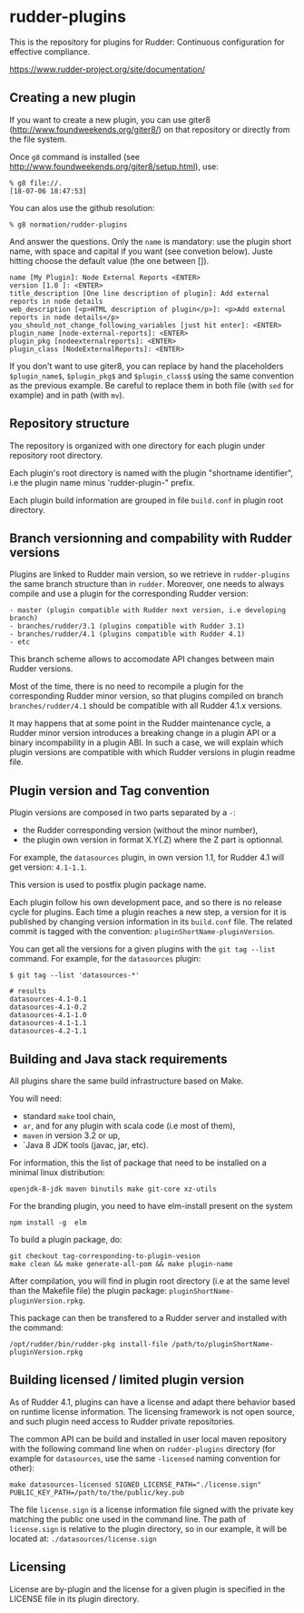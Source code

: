 # rudder-plugins

This is the repository for plugins for Rudder: Continuous configuration for effective compliance.

https://www.rudder-project.org/site/documentation/

Creating a new plugin
---------------------

If you want to create a new plugin, you can use giter8 (http://www.foundweekends.org/giter8/) on 
that repository or directly from the file system. 

Once `g8` command is installed (see http://www.foundweekends.org/giter8/setup.html), use: 

```
% g8 file://.                                                                                                     [18-07-06 18:47:53]
```
You can alos use the github resolution:

```
% g8 normation/rudder-plugins
```

And answer the questions. Only the `name` is mandatory: use the plugin short name, with 
space and capital if you want  (see convetion below).
Juste hitting <ENTER> choose the default value (the one between []).

```
name [My Plugin]: Node External Reports <ENTER>
version [1.0 ]: <ENTER>
title_description [One line description of plugin]: Add external reports in node details
web_description [<p>HTML description of plugin</p>]: <p>Add external reports in node details</p>
you_should_not_change_following_variables [just hit enter]: <ENTER>
plugin_name [node-external-reports]: <ENTER>
plugin_pkg [nodeexternalreports]: <ENTER>
plugin_class [NodeExternalReports]: <ENTER>
```

If you don't want to use giter8, you can replace by hand the placeholders `$plugin_name$`,
`$plugin_pkg$` and `$plugin_class$` using the same convention as the previous example. 
Be careful to replace them in both file (with `sed` for example) and in path (with `mv`). 

Repository structure
---------------------

The repository is organized with one directory for each plugin under repository root directory.

Each plugin's root directory is named with the plugin "shortname identifier", i.e the plugin name
minus 'rudder-plugin-" prefix.

Each plugin build information are grouped in file `build.conf` in plugin root directory.

Branch versionning and compability with Rudder versions
-------------------------------------------------------

Plugins are linked to Rudder main version, so we retrieve in `rudder-plugins` the same branch
structure than in `rudder`. Moreover, one needs to always compile and use a plugin for the
corresponding Rudder version:

```
- master (plugin compatible with Rudder next version, i.e developing branch)
- branches/rudder/3.1 (plugins compatible with Rudder 3.1)
- branches/rudder/4.1 (plugins compatible with Rudder 4.1)
- etc
```

This branch scheme allows to accomodate API changes between main Rudder versions.

Most of the time, there is no need to recompile a plugin for the corresponding Rudder minor version, so that
plugins compiled on branch `branches/rudder/4.1` should be compatible with all Rudder 4.1.x versions.

It may happens that at some point in the Rudder maintenance cycle, a Rudder minor version introduces a
breaking change in a plugin API or a binary incompability in a plugin ABI. In such a case, we will
explain which plugin versions are compatible with which Rudder versions in plugin readme file.

Plugin version and Tag convention
---------------------------------

Plugin versions are composed in two parts separated by a `-`:

- the Rudder corresponding version (without the minor number),
- the plugin own version in format X.Y(.Z) where the Z part is optionnal.

For example, the `datasources` plugin, in own version 1.1, for Rudder 4.1 will get version: `4.1-1.1`.

This version is used to postfix plugin package name.

Each plugin follow his own development pace, and so there is no release cycle for plugins. Each time a plugin
reaches a new step, a version for it is published by changing version information in its `build.conf` file.
The related commit is tagged with the convention: `pluginShortName-pluginVersion`.

You can get all the versions for a given plugins with the `git tag --list` command. For example, for the `datasources` plugin:

```
$ git tag --list 'datasources-*'

# results
datasources-4.1-0.1
datasources-4.1-0.2
datasources-4.1-1.0
datasources-4.1-1.1
datasources-4.2-1.1

```


Building and Java stack requirements
-------------------------------------

All plugins share the same build infrastructure based on Make.

You will need:

- standard `make` tool chain,
- `ar`, and for any plugin with scala code (i.e most of them),
- `maven` in version 3.2 or up,
- `Java 8 JDK tools (javac, jar, etc).

For information, this the list of package that need to be installed on a minimal linux distribution:

```
openjdk-8-jdk maven binutils make git-core xz-utils
```

For the branding plugin, you need to have elm-install present on the system

```
npm install -g  elm
```

To build a plugin package, do:

```
git checkout tag-corresponding-to-plugin-vesion
make clean && make generate-all-pom && make plugin-name
```

After compilation, you will find in plugin root directory (i.e at the same level than the Makefile file) the
plugin package: `pluginShortName-pluginVersion.rpkg`.

This package can then be transfered to a Rudder server and installed with the command:

```
/opt/rudder/bin/rudder-pkg install-file /path/to/pluginShortName-pluginVersion.rpkg
```

Building licensed / limited plugin version
------------------------------------------

As of Rudder 4.1, plugins can have a license and adapt there behavior based on runtime license information.
The licensing framework is not open source, and such plugin need access to Rudder private repositories.

The common API can be build and installed in user local maven repository with the following command line
when on `rudder-plugins` directory (for example for `datasources`, use the same `-licensed` naming 
convention for other):

```
make datasources-licensed SIGNED_LICENSE_PATH="./license.sign"  PUBLIC_KEY_PATH=/path/to/the/public/key.pub
```

The file `license.sign` is a license information file signed with the private key matching the public one
used in the command line. The path of `license.sign` is relative to the plugin directory, so in our example,
it will be located at: `./datasources/license.sign`

Licensing
---------

License are by-plugin and the license for a given plugin is specified in the LICENSE file in its plugin directory.
